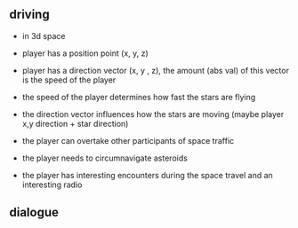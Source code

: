 



## driving

- in 3d space
- player has a position point (x, y, z)
- player has a direction vector (x, y , z), the amount (abs val) of this vector is the speed of the player
- the speed of the player determines how fast the stars are flying
- the direction vector influences how the stars are moving (maybe player x,y direction + star direction)


- the player can overtake other participants of space traffic
- the player needs to circumnavigate asteroids
- the player has interesting encounters during the space travel and an interesting radio


## dialogue
